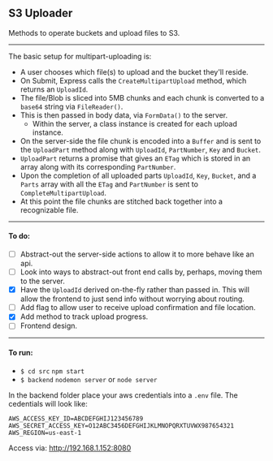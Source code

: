 ## S3 Uploader

Methods to operate buckets and upload files to S3.
<hr />
The basic setup for multipart-uploading is:

- A user chooses which file(s) to upload and the bucket they'll reside.
- On Submit, Express calls the `CreateMultipartUpload` method, which returns an `UploadId`.
- The file/Blob is sliced into 5MB chunks and each chunk is converted to a `base64` string via `FileReader()`.
- This is then passed in body data, via `FormData()` to the server.
  * Within the server, a class instance is created for each upload instance.
- On the server-side the file chunk is encoded into a `Buffer` and is sent to the `UploadPart` method along with `UploadId`, `PartNumber`, `Key` and `Bucket`.
- `UploadPart` returns a promise that gives an `ETag` which is stored in an array along with its corresponding `PartNumber`.
- Upon the completion of all uploaded parts `UploadId`, `Key`, `Bucket`, and a `Parts` array with all the `ETag` and `PartNumber` is sent to `CompleteMultipartUpload`.
- At this point the file chunks are stitched back together into a recognizable file.
<hr />

#### To do:
* [ ] Abstract-out the server-side actions to allow it to more behave like an api.
* [ ] Look into ways to abstract-out front end calls by, perhaps, moving them to the server.
* [x] Have the `UploadId` derived on-the-fly rather than passed in. This will allow the frontend to just send info without worrying about routing. 
* [ ] Add flag to allow user to receive upload confirmation and file location.
* [x] Add method to track upload progress.
* [ ] Frontend design.
<hr />

#### To run:
* `$ cd src` `npm start`
* `$ backend` `nodemon server` or `node server`

In the backend folder place your aws credentials into a `.env` file.
The cedentials will look like:
```
AWS_ACCESS_KEY_ID=ABCDEFGHIJ123456789
AWS_SECRET_ACCESS_KEY=O12ABC3456DEFGHIJKLMNOPQRXTUVWX987654321 
AWS_REGION=us-east-1
``` 
Access via:
http://192.168.1.152:8080
